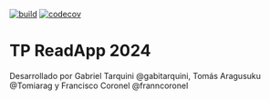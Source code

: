 [![build](https://github.com/algo2-unsam/tp-readapp-2024-grupo-10-2024/actions/workflows/build.yml/badge.svg)](https://github.com/algo2-unsam/tp-readapp-2024-grupo-10-2024/actions/workflows/build.yml)
[![codecov](https://codecov.io/gh/algo2-unsam/tp-readapp-2024-grupo-10-2024/graph/badge.svg?token=N5lXmJUc4M)](https://codecov.io/gh/algo2-unsam/tp-readapp-2024-grupo-10-2024)
# TP ReadApp 2024
Desarrollado por Gabriel Tarquini @gabitarquini, Tomás Aragusuku @Tomiarag y Francisco Coronel @franncoronel
